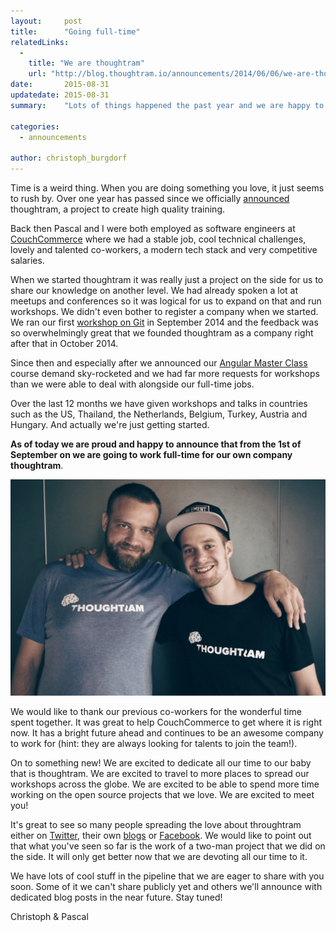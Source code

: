 ```yaml
---
layout:     post
title:      "Going full-time"
relatedLinks:
  -
    title: "We are thoughtram"
    url: "http://blog.thoughtram.io/announcements/2014/06/06/we-are-thoughtram.html"
date:       2015-08-31
updatedate: 2015-08-31
summary:    "Lots of things happened the past year and we are happy to officially announce our full-time commitment to thoughtram."

categories:
  - announcements

author: christoph_burgdorf
---
```


Time is a weird thing. When you are doing something you love, it just seems to rush by. Over one year has passed since we officially [announced](http://blog.thoughtram.io/announcements/2014/06/23/announcing-our-first-workshop.html) thoughtram, a project to create high quality training.

Back then Pascal and I were both employed as software engineers at [CouchCommerce](http://www.couchcommerce.com/) where we had a stable job, cool technical challenges, lovely and talented co-workers, a modern tech stack and very competitive salaries.

When we started thoughtram it was really just a project on the side for us to share our knowledge on another level. We had already spoken a lot at meetups and conferences so it was logical for us to expand on that and run workshops. We didn't even bother to register a company when we started. We ran our first [workshop on Git](http://thoughtram.io/git-master-class.html) in September 2014 and the feedback was so overwhelmingly great that we founded thoughtram as a company right after that in October 2014.

Since then and especially after we announced our [Angular Master Class](http://thoughtram.io/angular-master-class.html) course demand sky-rocketed and we had far more requests for workshops than we were able to deal with alongside our full-time jobs.

Over the last 12 months we have given workshops and talks in countries such as the US, Thailand, the Netherlands, Belgium, Turkey, Austria and Hungary. And actually we're just getting started.

**As of today we are proud and happy to announce that from the 1st of September on we are going to work full-time for our own company thoughtram**.

![Christoph & Pascal](/assets/christoph_pascal.jpg)

We would like to thank our previous co-workers for the wonderful time spent together. It was great to help CouchCommerce to get where it is right now. It has a bright future ahead and continues to be an awesome company to work for (hint: they are always looking for talents to join the team!).

On to something new! We are excited to dedicate all our time to our baby that is thoughtram. We are excited to travel to more places to spread our workshops across the globe. We are excited to be able to spend more time working on the open source projects that we love. We are excited to meet you!

It's great to see so many people spreading the love about throughtram either on [Twitter](https://twitter.com/elmd_/status/635785064404676608), their own [blogs](http://jvandemo.com/thoughtram-angular-master-class-review/) or [Facebook](https://www.facebook.com/thoughtram?sk=reviews). We would like to point out that what you've seen so far is the work of a two-man project that we did on the side. It will only get better now that we are devoting all our time to it.

We have lots of cool stuff in the pipeline that we are eager to share with you soon. Some of it we can't share publicly yet and others we'll announce with dedicated blog posts in the near future. Stay tuned!

Christoph & Pascal
